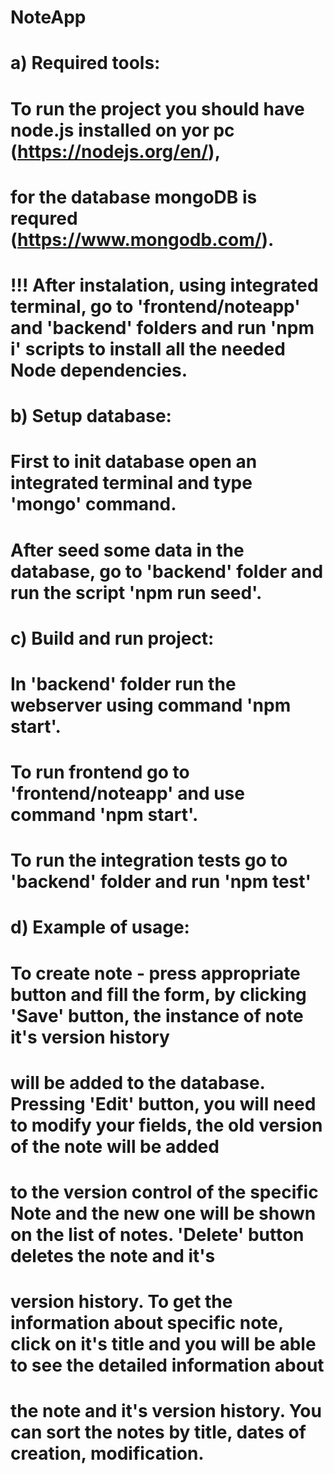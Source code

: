 # NoteApp

# a) Required tools:

# To run the project you should have node.js installed on yor pc (https://nodejs.org/en/),

# for the database mongoDB is requred (https://www.mongodb.com/).

# !!! After instalation, using integrated terminal, go to 'frontend/noteapp' and 'backend' folders and run 'npm i' scripts to install all the needed Node dependencies.

# b) Setup database:

# First to init database open an integrated terminal and type 'mongo' command.

# After seed some data in the database, go to 'backend' folder and run the script 'npm run seed'.

# c) Build and run project:

# In 'backend' folder run the webserver using command 'npm start'.

# To run frontend go to 'frontend/noteapp' and use command 'npm start'.

# To run the integration tests go to 'backend' folder and run 'npm test'

# d) Example of usage:

# To create note - press appropriate button and fill the form, by clicking 'Save' button, the instance of note it's version history

# will be added to the database. Pressing 'Edit' button, you will need to modify your fields, the old version of the note will be added

# to the version control of the specific Note and the new one will be shown on the list of notes. 'Delete' button deletes the note and it's

# version history. To get the information about specific note, click on it's title and you will be able to see the detailed information about

# the note and it's version history. You can sort the notes by title, dates of creation, modification.
